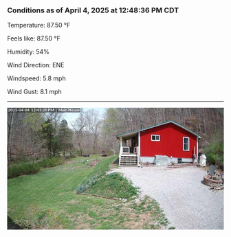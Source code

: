 ### Conditions as of April 4, 2025 at 12:48:36 PM CDT 

Temperature: 87.50 &deg;F

Feels like: 87.50 &deg;F

Humidity: 54%

Wind Direction: ENE

Windspeed: 5.8 mph

Wind Gust: 8.1 mph

---

<img src="./images/latest.jpeg"/>

